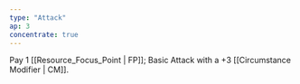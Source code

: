```yaml
---
type: "Attack"
ap: 3
concentrate: true
---
```


Pay 1 [[Resource_Focus_Point | FP]]; Basic Attack with a +3 [[Circumstance Modifier | CM]].

